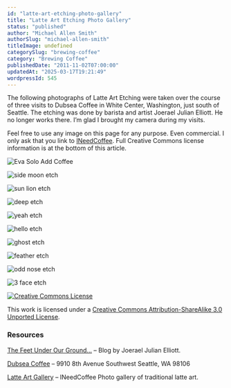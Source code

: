 ```yaml
---
id: "latte-art-etching-photo-gallery"
title: "Latte Art Etching Photo Gallery"
status: "published"
author: "Michael Allen Smith"
authorSlug: "michael-allen-smith"
titleImage: undefined
categorySlug: "brewing-coffee"
category: "Brewing Coffee"
publishedDate: "2011-11-02T07:00:00"
updatedAt: "2025-03-17T19:21:49"
wordpressId: 545
---
```


The following photographs of Latte Art Etching were taken over the course of three visits to Dubsea Coffee in White Center, Washington, just south of Seattle. The etching was done by barista and artist Joerael Julian Elliott. He no longer works there. I’m glad I brought my camera during my visits.

Feel free to use any image on this page for any purpose. Even commercial. I only ask that you link to [INeedCoffee](https://ineedcoffee.com). Full Creative Commons license information is at the bottom of this article.

![Eva Solo Add Coffee](etch-33221.jpg)

![side moon etch](etch-3324.jpg)

![sun lion etch](etch-3670.jpg)

![deep etch](etch-3671.jpg)

![yeah etch](etch-3675.jpg)

![hello etch](etch-3678.jpg)

![ghost etch](etch-3680.jpg)

![feather etch](etch-3681.jpg)

![odd nose etch](etch-3686.jpg)

![3 face etch](etch-81.jpg)

[![Creative Commons License](88x31.png)](https://creativecommons.org/licenses/by-sa/3.0/)

This work is licensed under a [Creative Commons Attribution-ShareAlike 3.0 Unported License](https://creativecommons.org/licenses/by-sa/3.0/).

### Resources

[The Feet Under Our Ground…](http://joerael.blogspot.com/) – Blog by Joerael Julian Elliott.

[Dubsea Coffee](https://www.dubseacoffee.com/) – 9910 8th Avenue Southwest Seattle, WA 98106

[Latte Art Gallery](/latte-art-gallery/) – INeedCoffee Photo gallery of traditional latte art.
